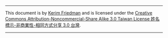 ---

This document is by [Kerim Friedman](http://kerim.oxus.net/) and is licensed under the [Creative Commons Attribution-Noncommercial-Share Alike 3.0 Taiwan License 姓名標示-非商業性-相同方式分享 3.0 台灣](http://creativecommons.org/licenses/by-nc-sa/3.0/tw/).

---